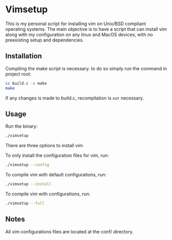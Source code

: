 # Vimsetup

This is my personal script for installing vim on Unix/BSD compliant operating
systems. The main objective is to have a script that can install vim along
with my configuration on any linux and MacOS devices, with no preexisting 
setup and dependencies. 

## Installation

Compiling the make script is necessary. to do so simply run the command in
project root:

```bash
cc build.c -o make
make
```

If any changes is made to build.c, recompilation is `not` necessary.

## Usage

Run the binary:
```bash
./vimsetup
```
There are three options to install vim

To only install the configuration files for vim, run:
```bash
./vimsetup --config
```

To compile vim with default configurations, run:
```bash
./vimsetup --install
```

To compile vim with configurations, run:
```bash
./vimsetup --full
```

## Notes
All vim configurations files are located at the conf/ directory.
